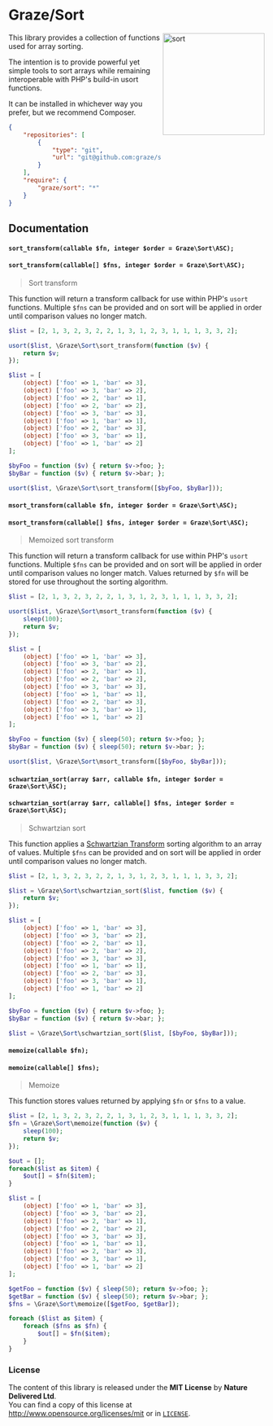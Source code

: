 # Graze/Sort #

<img src="http://media2.giphy.com/media/fAaAo6SyjVJf2/200.gif" alt="sort" align="right" height=200/>

This library provides a collection of functions used for array sorting.

The intention is to provide powerful yet simple tools to sort arrays while
remaining interoperable with PHP's build-in usort functions.

It can be installed in whichever way you prefer, but we recommend Composer.
```json
{
    "repositories": [
        {
            "type": "git",
            "url": "git@github.com:graze/sort.git"
        }
    ],
    "require": {
        "graze/sort": "*"
    }
}
```


## Documentation

#### `sort_transform(callable $fn, integer $order = Graze\Sort\ASC);`
#### `sort_transform(callable[] $fns, integer $order = Graze\Sort\ASC);`
> Sort transform
>
This function will return a transform callback for use within PHP's `usort`
functions. Multiple `$fns` can be provided and on sort will be applied in
order until comparison values no longer match.

```php
$list = [2, 1, 3, 2, 3, 2, 2, 1, 3, 1, 2, 3, 1, 1, 1, 3, 3, 2];

usort($list, \Graze\Sort\sort_transform(function ($v) {
    return $v;
});
```
```php
$list = [
    (object) ['foo' => 1, 'bar' => 3],
    (object) ['foo' => 3, 'bar' => 2],
    (object) ['foo' => 2, 'bar' => 1],
    (object) ['foo' => 2, 'bar' => 2],
    (object) ['foo' => 3, 'bar' => 3],
    (object) ['foo' => 1, 'bar' => 1],
    (object) ['foo' => 2, 'bar' => 3],
    (object) ['foo' => 3, 'bar' => 1],
    (object) ['foo' => 1, 'bar' => 2]
];

$byFoo = function ($v) { return $v->foo; };
$byBar = function ($v) { return $v->bar; };

usort($list, \Graze\Sort\sort_transform([$byFoo, $byBar]));
```

#### `msort_transform(callable $fn, integer $order = Graze\Sort\ASC);`
#### `msort_transform(callable[] $fns, integer $order = Graze\Sort\ASC);`
> Memoized sort transform
>
This function will return a transform callback for use within PHP's `usort`
functions. Multiple `$fns` can be provided and on sort will be applied in
order until comparison values no longer match. Values returned by `$fn` will
be stored for use throughout the sorting algorithm.

```php
$list = [2, 1, 3, 2, 3, 2, 2, 1, 3, 1, 2, 3, 1, 1, 1, 3, 3, 2];

usort($list, \Graze\Sort\msort_transform(function ($v) {
    sleep(100);
    return $v;
});
```
```php
$list = [
    (object) ['foo' => 1, 'bar' => 3],
    (object) ['foo' => 3, 'bar' => 2],
    (object) ['foo' => 2, 'bar' => 1],
    (object) ['foo' => 2, 'bar' => 2],
    (object) ['foo' => 3, 'bar' => 3],
    (object) ['foo' => 1, 'bar' => 1],
    (object) ['foo' => 2, 'bar' => 3],
    (object) ['foo' => 3, 'bar' => 1],
    (object) ['foo' => 1, 'bar' => 2]
];

$byFoo = function ($v) { sleep(50); return $v->foo; };
$byBar = function ($v) { sleep(50); return $v->bar; };

usort($list, \Graze\Sort\msort_transform([$byFoo, $byBar]));
```

#### `schwartzian_sort(array $arr, callable $fn, integer $order = Graze\Sort\ASC);`
#### `schwartzian_sort(array $arr, callable[] $fns, integer $order = Graze\Sort\ASC);`
> Schwartzian sort
>
This function applies a [Schwartzian Transform][schwartz] sorting algorithm to
an array of values. Multiple `$fns` can be provided and on sort will be applied
in order until comparison values no longer match.

```php
$list = [2, 1, 3, 2, 3, 2, 2, 1, 3, 1, 2, 3, 1, 1, 1, 3, 3, 2];

$list = \Graze\Sort\schwartzian_sort($list, function ($v) {
    return $v;
});
```
```php
$list = [
    (object) ['foo' => 1, 'bar' => 3],
    (object) ['foo' => 3, 'bar' => 2],
    (object) ['foo' => 2, 'bar' => 1],
    (object) ['foo' => 2, 'bar' => 2],
    (object) ['foo' => 3, 'bar' => 3],
    (object) ['foo' => 1, 'bar' => 1],
    (object) ['foo' => 2, 'bar' => 3],
    (object) ['foo' => 3, 'bar' => 1],
    (object) ['foo' => 1, 'bar' => 2]
];

$byFoo = function ($v) { return $v->foo; };
$byBar = function ($v) { return $v->bar; };

$list = \Graze\Sort\schwartzian_sort($list, [$byFoo, $byBar]));
```

#### `memoize(callable $fn);`
#### `memoize(callable[] $fns);`
> Memoize
>
This function stores values returned by applying `$fn` or `$fns` to a value.

```php
$list = [2, 1, 3, 2, 3, 2, 2, 1, 3, 1, 2, 3, 1, 1, 1, 3, 3, 2];
$fn = \Graze\Sort\memoize(function ($v) {
    sleep(100);
    return $v;
});

$out = [];
foreach($list as $item) {
    $out[] = $fn($item);
}
```
```php
$list = [
    (object) ['foo' => 1, 'bar' => 3],
    (object) ['foo' => 3, 'bar' => 2],
    (object) ['foo' => 2, 'bar' => 1],
    (object) ['foo' => 2, 'bar' => 2],
    (object) ['foo' => 3, 'bar' => 3],
    (object) ['foo' => 1, 'bar' => 1],
    (object) ['foo' => 2, 'bar' => 3],
    (object) ['foo' => 3, 'bar' => 1],
    (object) ['foo' => 1, 'bar' => 2]
];

$getFoo = function ($v) { sleep(50); return $v->foo; };
$getBar = function ($v) { sleep(50); return $v->bar; };
$fns = \Graze\Sort\memoize([$getFoo, $getBar]);

foreach ($list as $item) {
    foreach ($fns as $fn) {
        $out[] = $fn($item);
    }
}
```


### License ###
The content of this library is released under the **MIT License** by **Nature Delivered Ltd**.<br/>
You can find a copy of this license at http://www.opensource.org/licenses/mit or in [`LICENSE`][license].


<!-- Links -->
[license]: /LICENSE
[schwartz]: http://en.wikipedia.org/wiki/Schwartzian_transform
